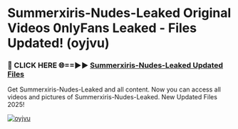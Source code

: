 # Summerxiris-Nudes-Leaked Original Videos 0nlyFans Leaked - Files Updated! (oyjvu)

<h3>🔴 CLICK HERE 🌐==►► <a href="https://tinyurl.com/4mcuefdz" rel="nofollow">Summerxiris-Nudes-Leaked Updated Files</a></h3>

Get Summerxiris-Nudes-Leaked and all content. Now you can access all videos and pictures of Summerxiris-Nudes-Leaked. New Updated Files 2025!

[![oyjvu](https://i.imgur.com/StAQSOY.gif)](https://tinyurl.com/4mcuefdz)
